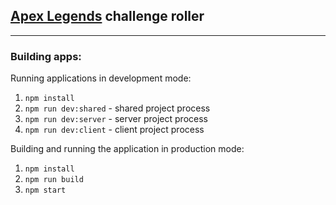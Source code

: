 ## [Apex Legends](https://www.ea.com/games/apex-legends) challenge roller
___
### Building apps:
Running applications in development mode:
1. `npm install`
2. `npm run dev:shared` - shared project process
3. `npm run dev:server` - server project process
4. `npm run dev:client` - client project process


Building and running the application in production mode:
1. `npm install`
2. `npm run build`
3. `npm start`
